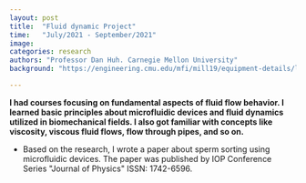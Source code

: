 ```yaml
---
layout: post
title:  "Fluid dynamic Project"
time:   "July/2021 - September/2021"
image: 
categories: research
authors: "Professor Dan Huh. Carnegie Mellon University"
background: "https://engineering.cmu.edu/mfi/mill19/equipment-details/lincoln-electric-sculptprint-rnd.html"

---
```

**I had courses focusing on fundamental aspects of fluid flow behavior. I learned basic principles about microfluidic devices and fluid dynamics utilized in biomechanical fields. I also got familiar with concepts like viscosity, viscous fluid flows, flow through pipes, and so on.**
- Based on the research, I wrote a paper about sperm sorting using microfluidic devices. The paper was published by IOP Conference Series "Journal of Physics" ISSN: 1742-6596.